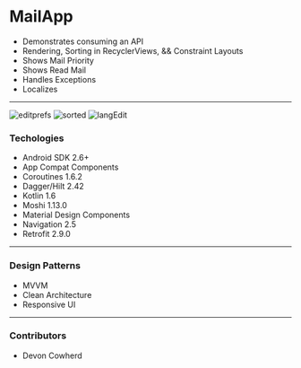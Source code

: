 # MailApp

- Demonstrates consuming an API 
- Rendering, Sorting in RecyclerViews, && Constraint Layouts 
- Shows Mail Priority 
- Shows Read Mail 
- Handles Exceptions 
- Localizes

---

![editprefs](https://user-images.githubusercontent.com/71043147/178866639-d5a0fad8-8bbf-427a-bf73-dacf99b8042e.gif)
![sorted](https://user-images.githubusercontent.com/71043147/178866744-98a72426-95bf-4058-a401-9cba4cc6051f.gif)
![langEdit](https://user-images.githubusercontent.com/71043147/178867375-1aaa5f51-133e-487d-8492-baa5f00a10ea.gif)



### Techologies

- Android SDK 2.6+
- App Compat Components
- Coroutines 1.6.2
- Dagger/Hilt 2.42
- Kotlin 1.6
- Moshi 1.13.0
- Material Design Components
- Navigation 2.5
- Retrofit 2.9.0

---
### Design Patterns

- MVVM
- Clean Architecture
- Responsive UI

---

### Contributors

- Devon Cowherd
